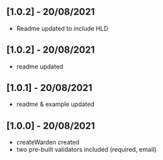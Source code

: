 ## [1.0.2] - 20/08/2021

* Readme updated to include HLD

## [1.0.2] - 20/08/2021

* readme updated


## [1.0.1] - 20/08/2021

* readme & example updated

## [1.0.0] - 20/08/2021

* createWarden created
* two pre-built validators included (required, email)
